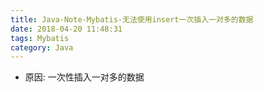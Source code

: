 ```yaml
---
title: Java-Note-Mybatis-无法使用insert一次插入一对多的数据
date: 2018-04-20 11:48:31
tags: Mybatis
category: Java
---
```

- 原因: 一次性插入一对多的数据
